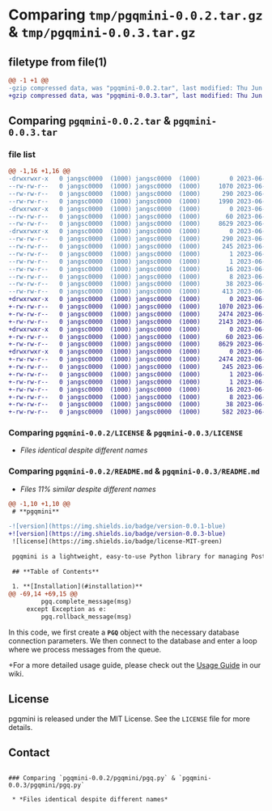 # Comparing `tmp/pgqmini-0.0.2.tar.gz` & `tmp/pgqmini-0.0.3.tar.gz`

## filetype from file(1)

```diff
@@ -1 +1 @@
-gzip compressed data, was "pgqmini-0.0.2.tar", last modified: Thu Jun 15 17:50:58 2023, max compression
+gzip compressed data, was "pgqmini-0.0.3.tar", last modified: Thu Jun 15 18:08:07 2023, max compression
```

## Comparing `pgqmini-0.0.2.tar` & `pgqmini-0.0.3.tar`

### file list

```diff
@@ -1,16 +1,16 @@
-drwxrwxr-x   0 jangsc0000  (1000) jangsc0000  (1000)        0 2023-06-15 17:50:58.737378 pgqmini-0.0.2/
--rw-rw-r--   0 jangsc0000  (1000) jangsc0000  (1000)     1070 2023-06-15 16:54:52.000000 pgqmini-0.0.2/LICENSE
--rw-rw-r--   0 jangsc0000  (1000) jangsc0000  (1000)      290 2023-06-15 17:50:58.737378 pgqmini-0.0.2/PKG-INFO
--rw-rw-r--   0 jangsc0000  (1000) jangsc0000  (1000)     1990 2023-06-15 17:48:41.000000 pgqmini-0.0.2/README.md
-drwxrwxr-x   0 jangsc0000  (1000) jangsc0000  (1000)        0 2023-06-15 17:50:58.737378 pgqmini-0.0.2/pgqmini/
--rw-rw-r--   0 jangsc0000  (1000) jangsc0000  (1000)       60 2023-06-15 17:48:41.000000 pgqmini-0.0.2/pgqmini/__init__.py
--rw-rw-r--   0 jangsc0000  (1000) jangsc0000  (1000)     8629 2023-06-15 17:48:41.000000 pgqmini-0.0.2/pgqmini/pgq.py
-drwxrwxr-x   0 jangsc0000  (1000) jangsc0000  (1000)        0 2023-06-15 17:50:58.737378 pgqmini-0.0.2/pgqmini.egg-info/
--rw-rw-r--   0 jangsc0000  (1000) jangsc0000  (1000)      290 2023-06-15 17:50:58.000000 pgqmini-0.0.2/pgqmini.egg-info/PKG-INFO
--rw-rw-r--   0 jangsc0000  (1000) jangsc0000  (1000)      245 2023-06-15 17:50:58.000000 pgqmini-0.0.2/pgqmini.egg-info/SOURCES.txt
--rw-rw-r--   0 jangsc0000  (1000) jangsc0000  (1000)        1 2023-06-15 17:50:58.000000 pgqmini-0.0.2/pgqmini.egg-info/dependency_links.txt
--rw-rw-r--   0 jangsc0000  (1000) jangsc0000  (1000)        1 2023-06-15 17:50:58.000000 pgqmini-0.0.2/pgqmini.egg-info/not-zip-safe
--rw-rw-r--   0 jangsc0000  (1000) jangsc0000  (1000)       16 2023-06-15 17:50:58.000000 pgqmini-0.0.2/pgqmini.egg-info/requires.txt
--rw-rw-r--   0 jangsc0000  (1000) jangsc0000  (1000)        8 2023-06-15 17:50:58.000000 pgqmini-0.0.2/pgqmini.egg-info/top_level.txt
--rw-rw-r--   0 jangsc0000  (1000) jangsc0000  (1000)       38 2023-06-15 17:50:58.737378 pgqmini-0.0.2/setup.cfg
--rw-rw-r--   0 jangsc0000  (1000) jangsc0000  (1000)      413 2023-06-15 17:50:36.000000 pgqmini-0.0.2/setup.py
+drwxrwxr-x   0 jangsc0000  (1000) jangsc0000  (1000)        0 2023-06-15 18:08:07.994202 pgqmini-0.0.3/
+-rw-rw-r--   0 jangsc0000  (1000) jangsc0000  (1000)     1070 2023-06-15 16:54:52.000000 pgqmini-0.0.3/LICENSE
+-rw-rw-r--   0 jangsc0000  (1000) jangsc0000  (1000)     2474 2023-06-15 18:08:07.994202 pgqmini-0.0.3/PKG-INFO
+-rw-rw-r--   0 jangsc0000  (1000) jangsc0000  (1000)     2143 2023-06-15 18:07:07.000000 pgqmini-0.0.3/README.md
+drwxrwxr-x   0 jangsc0000  (1000) jangsc0000  (1000)        0 2023-06-15 18:08:07.994202 pgqmini-0.0.3/pgqmini/
+-rw-rw-r--   0 jangsc0000  (1000) jangsc0000  (1000)       60 2023-06-15 17:48:41.000000 pgqmini-0.0.3/pgqmini/__init__.py
+-rw-rw-r--   0 jangsc0000  (1000) jangsc0000  (1000)     8629 2023-06-15 17:48:41.000000 pgqmini-0.0.3/pgqmini/pgq.py
+drwxrwxr-x   0 jangsc0000  (1000) jangsc0000  (1000)        0 2023-06-15 18:08:07.994202 pgqmini-0.0.3/pgqmini.egg-info/
+-rw-rw-r--   0 jangsc0000  (1000) jangsc0000  (1000)     2474 2023-06-15 18:08:07.000000 pgqmini-0.0.3/pgqmini.egg-info/PKG-INFO
+-rw-rw-r--   0 jangsc0000  (1000) jangsc0000  (1000)      245 2023-06-15 18:08:07.000000 pgqmini-0.0.3/pgqmini.egg-info/SOURCES.txt
+-rw-rw-r--   0 jangsc0000  (1000) jangsc0000  (1000)        1 2023-06-15 18:08:07.000000 pgqmini-0.0.3/pgqmini.egg-info/dependency_links.txt
+-rw-rw-r--   0 jangsc0000  (1000) jangsc0000  (1000)        1 2023-06-15 18:08:07.000000 pgqmini-0.0.3/pgqmini.egg-info/not-zip-safe
+-rw-rw-r--   0 jangsc0000  (1000) jangsc0000  (1000)       16 2023-06-15 18:08:07.000000 pgqmini-0.0.3/pgqmini.egg-info/requires.txt
+-rw-rw-r--   0 jangsc0000  (1000) jangsc0000  (1000)        8 2023-06-15 18:08:07.000000 pgqmini-0.0.3/pgqmini.egg-info/top_level.txt
+-rw-rw-r--   0 jangsc0000  (1000) jangsc0000  (1000)       38 2023-06-15 18:08:07.994202 pgqmini-0.0.3/setup.cfg
+-rw-rw-r--   0 jangsc0000  (1000) jangsc0000  (1000)      582 2023-06-15 18:04:44.000000 pgqmini-0.0.3/setup.py
```

### Comparing `pgqmini-0.0.2/LICENSE` & `pgqmini-0.0.3/LICENSE`

 * *Files identical despite different names*

### Comparing `pgqmini-0.0.2/README.md` & `pgqmini-0.0.3/README.md`

 * *Files 11% similar despite different names*

```diff
@@ -1,10 +1,10 @@
 # **pgqmini**
 
-![version](https://img.shields.io/badge/version-0.0.1-blue)
+![version](https://img.shields.io/badge/version-0.0.3-blue)
 ![license](https://img.shields.io/badge/license-MIT-green)
 
 pgqmini is a lightweight, easy-to-use Python library for managing PostgreSQL message queues. It provides a simple interface for adding and retrieving messages from a PostgreSQL-based queue, as well as handling timeouts and managing message processing.
 
 ## **Table of Contents**
 
 1. **[Installation](#installation)**
@@ -69,14 +69,15 @@
         pgq.complete_message(msg)
     except Exception as e:
         pgq.rollback_message(msg)
 ```
 
 In this code, we first create a **`PGQ`** object with the necessary database connection parameters. We then connect to the database and enter a loop where we process messages from the queue.
 
+For a more detailed usage guide, please check out the [Usage Guide](https://github.com/over-engineers/pgqmini/wiki/PGQ-Class-Documentation) in our wiki.
 
 
 ## **License**
 
 pgqmini is released under the MIT License. See the `LICENSE` file for more details.
 
 ## **Contact**
```

### Comparing `pgqmini-0.0.2/pgqmini/pgq.py` & `pgqmini-0.0.3/pgqmini/pgq.py`

 * *Files identical despite different names*

